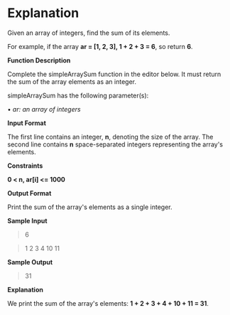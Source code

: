 # Explanation

Given an array of integers, find the sum of its elements.

For example, if the array **ar = [1, 2, 3], 1 + 2 + 3 = 6**, so return **6**.

**Function Description**

Complete the simpleArraySum function in the editor below. It must return the sum of the array elements as an integer.

simpleArraySum has the following parameter(s):

• *ar: an array of integers*

**Input Format**

The first line contains an integer, **n**, denoting the size of the array.
The second line contains **n** space-separated integers representing the array's elements.

**Constraints**

**0 < n, ar[i] <= 1000**

**Output Format**

Print the sum of the array's elements as a single integer.

**Sample Input**

>6

>1 2 3 4 10 11

**Sample Output**

>31

**Explanation**

We print the sum of the array's elements: **1 + 2 + 3 + 4 + 10 + 11 = 31**.
